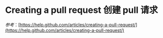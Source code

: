 Creating a pull request 创建 pull 请求
===========
 


*参考*：[https://help.github.com/articles/creating-a-pull-request/](https://help.github.com/articles/creating-a-pull-request/)